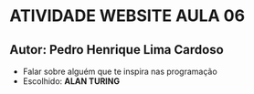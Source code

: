 # ATIVIDADE WEBSITE AULA 06

## Autor: Pedro Henrique Lima Cardoso

- Falar sobre alguém que te inspira nas programação
- Escolhido: __ALAN TURING__
